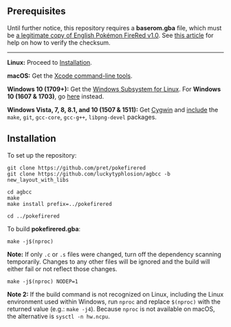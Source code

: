 ## Prerequisites

Until further notice, this repository requires a **baserom.gba** file, which must be [a legitimate copy of English Pokémon FireRed v1.0](https://datomatic.no-intro.org/?page=show_record&s=23&n=1616). See [this article](https://www.howtogeek.com/67241/htg-explains-what-are-md5-sha-1-hashes-and-how-do-i-check-them/) for help on how to verify the checksum.

----

**Linux:** Proceed to [Installation](#installation).

**macOS:** Get the [Xcode command-line tools](https://developer.apple.com/library/archive/technotes/tn2339/_index.html#//apple_ref/doc/uid/DTS40014588-CH1-DOWNLOADING_COMMAND_LINE_TOOLS_IS_NOT_AVAILABLE_IN_XCODE_FOR_MACOS_10_9__HOW_CAN_I_INSTALL_THEM_ON_MY_MACHINE_).

**Windows 10 (1709+):** Get the [Windows Subsystem for Linux](https://docs.microsoft.com/windows/wsl/install-win10). For **Windows 10 (1607 & 1703)**, go [here](https://docs.microsoft.com/windows/wsl/install-legacy) instead.

**Windows Vista, 7, 8, 8.1, and 10 (1507 & 1511):** Get [Cygwin](https://cygwin.com/install.html) and [include](https://cygwin.com/cygwin-ug-net/setup-net.html#setup-packages) the `make`, `git`, `gcc-core`, `gcc-g++`, `libpng-devel` packages.


## Installation

To set up the repository:

	git clone https://github.com/pret/pokefirered
	git clone https://github.com/luckytyphlosion/agbcc -b new_layout_with_libs

	cd agbcc
	make
	make install prefix=../pokefirered

	cd ../pokefirered

To build **pokefirered.gba**:

	make -j$(nproc)

**Note:** If only `.c` or `.s` files were changed, turn off the dependency scanning temporarily. Changes to any other files will be ignored and the build will either fail or not reflect those changes.

	make -j$(nproc) NODEP=1

**Note 2:** If the build command is not recognized on Linux, including the Linux environment used within Windows, run `nproc` and replace `$(nproc)` with the returned value (e.g.: `make -j4`). Because `nproc` is not available on macOS, the alternative is `sysctl -n hw.ncpu`.
